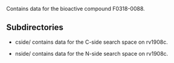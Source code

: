 Contains data for the bioactive compound F0318-0088.

## Subdirectories

- cside/ contains data for the C-side search space on rv1908c.

- nside/ contains data for the N-side search space on rv1908c.

